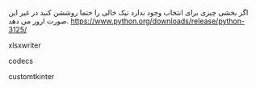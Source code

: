 اگر بخشی چیزی برای انتخاب وجود ندارد تیک خالی را حتما روششن کنید در غیر این صورت ارور می دهد.
https://www.python.org/downloads/release/python-3125/

xlsxwriter

codecs

customtkinter
